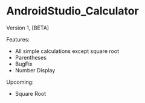 # AndroidStudio_Calculator
Version 1, [BETA]

Features:
- All simple calculations except square root
- Parentheses
- BugFix
- Number Display

Upcoming:
- Square Root
